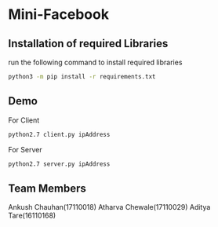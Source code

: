 # Mini-Facebook


## Installation of required Libraries

run the following command to install required libraries

```bash
python3 -m pip install -r requirements.txt
```

## Demo
For Client 
```bash
python2.7 client.py ipAddress
```

For Server 
```bash
python2.7 server.py ipAddress
```


## Team Members
Ankush Chauhan(17110018)
Atharva Chewale(17110029)
Aditya Tare(16110168)
